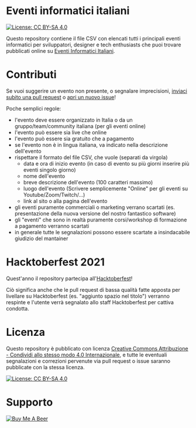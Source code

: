 # Eventi informatici italiani

[![License: CC BY-SA 4.0](https://img.shields.io/badge/License-CC%20BY--SA%204.0-lightgrey.svg)](https://creativecommons.org/licenses/by-sa/4.0/)


Questo repository contiene il file CSV con elencati tutti i principali eventi informatici per sviluppatori, designer e tech enthusiasts che puoi trovare pubblicati online su [Eventi Informatici Italiani](https://calendarioeventi.dev).

# Contributi

Se vuoi suggerire un evento non presente, o segnalare imprecisioni, [inviaci subito una pull request](https://docs.github.com/en/github/collaborating-with-pull-requests/proposing-changes-to-your-work-with-pull-requests/about-pull-requests) o [apri un nuovo issue](https://github.com/Defkon1/it-events/issues)!

Poche semplici regole:
- l'evento deve essere organizzato in Italia o da un gruppo/team/community italiana (per gli eventi online)
- l'evento può essere sia live che online
- l'evento può essere sia gratuito che a pagamento
- se l'evento non è in lingua italiana, va indicato nella descrizione dell'evento
- rispettare il formato del file CSV, che vuole (separati da virgola)
  - data e ora di inizio evento (in caso di evento su più giorni inserire più eventi singolo giorno)
  - nome dell'evento
  - breve descrizione dell'evento (100 caratteri massimo)
  - luogo dell'evento (Scrivere semplicemente "Online" per gli eventi su Youtube/Zoom/Twitch/...)
  - link al sito o alla pagina dell'evento
- gli eventi puramente commerciali o marketing verrano scartati (es. presentazione della nuova versione del nostro fantastico software)
- gli "eventi" che sono in realtà puramente corsi/workshop di formazione a pagamento verranno scartati
- in generale tutte le segnalazioni possono essere scartate a insindacabile giudizio del mantainer

# Hacktoberfest 2021

Quest'anno il repository partecipa all'[Hacktoberfest](https://hacktoberfest.digitalocean.com/)!

Ciò significa anche che le pull request di bassa qualità fatte apposta per livellare su Hacktoberfest (es. "aggiunto spazio nel titolo") verranno respinte e l'utente verrà segnalato allo staff Hacktoberfest per cattiva condotta.

# Licenza

Questo repository è pubblicato con licenza [Creative Commons Attribuzione - Condividi allo stesso modo 4.0 Internazionale](https://creativecommons.org/licenses/by-sa/4.0/deed.it), e tutte le eventuali segnalazioni e correzioni pervenute via pull request o issue saranno pubblicate con la stessa licenza.

[![License: CC BY-SA 4.0](https://licensebuttons.net/l/by-sa/4.0/80x15.png)](https://creativecommons.org/licenses/by-sa/4.0/)

# Supporto

[![Buy Me A Beer](https://cdn.buymeacoffee.com/buttons/v2/default-yellow.png)](https://www.buymeacoffee.com/defkon1)
